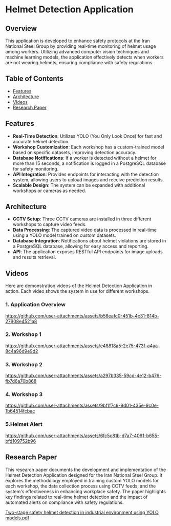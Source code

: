 # Helmet Detection Application 

## Overview
This application is developed to enhance safety protocols at the Iran National Steel Group by providing real-time monitoring of helmet usage among workers. Utilizing advanced computer vision techniques and machine learning models, the application effectively detects when workers are not wearing helmets, ensuring compliance with safety regulations.

## Table of Contents
- [Features](#features)
- [Architecture](#architecture)
- [Videos](#videos)
- [Research Paper](#research-paper)


## Features
- **Real-Time Detection**: Utilizes YOLO (You Only Look Once) for fast and accurate helmet detection.
- **Workshop Customization**: Each workshop has a custom-trained model based on specific datasets, improving detection accuracy.
- **Database Notifications**: If a worker is detected without a helmet for more than 15 seconds, a notification is logged in a PostgreSQL database for safety monitoring.
- **API Integration**: Provides endpoints for interacting with the detection system, allowing users to upload images and receive prediction results.
- **Scalable Design**: The system can be expanded with additional workshops or cameras as needed.

## Architecture
- **CCTV Setup**: Three CCTV cameras are installed in three different workshops to capture video feeds.
- **Data Processing**: The captured video data is processed in real-time using a YOLO model trained on custom datasets.
- **Database Integration**: Notifications about helmet violations are stored in a PostgreSQL database, allowing for easy access and reporting.
- **API**: The application exposes RESTful API endpoints for image uploads and results retrieval.


## Videos
Here are demonstration videos of the Helmet Detection Application in action. Each video shows the system in use for different workshops.

### 1. Application Overview
https://github.com/user-attachments/assets/b56eafc0-451b-4c31-814b-27908e4521a8


### 2. Workshop 1
https://github.com/user-attachments/assets/e48818a5-2e75-473f-a4aa-8c4a96d9e9d2



### 3. Workshop 2
https://github.com/user-attachments/assets/a297b335-59cd-4e12-b476-fb7d6a70b868

### 4. Workshop 3
https://github.com/user-attachments/assets/9bf1f7c9-9d01-435e-9c0e-1b64514fcbac

### 5.Helmet Alert
https://github.com/user-attachments/assets/6fc5c81b-d7a7-4061-b655-bfd109752b96


## Research Paper

This research paper documents the development and implementation of the Helmet Detection Application designed for the Iran National Steel Group. It explores the methodology employed in training custom YOLO models for each workshop, the data collection process using CCTV feeds, and the system's effectiveness in enhancing workplace safety. The paper highlights key findings related to real-time helmet detection and the impact of automated alerts on compliance with safety regulations.

[Two-stage safety helmet detection in industrial environment using YOLO models.pdf](https://github.com/user-attachments/files/17089787/Two-stage.safety.helmet.detection.in.industrial.environment.using.YOLO.models.pdf)
